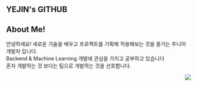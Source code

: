 ## YEJIN's GITHUB


## About Me!
안녕하세요! 새로운 기술을 배우고 프로젝트를 기획해 적용해보는 것을 즐기는 주니어 개발자 입니다.  
Backend & Machine Learning 개발에 관심을 가지고 공부하고 있습니다  
혼자 개발하는 것 보다는 팀으로 개발하는 것을 선호합니다.



<!---
yejinee/yejinee is a ✨ special ✨ repository because its `README.md` (this file) appears on your GitHub profile.
You can click the Preview link to take a look at your changes.
--->


<img align='right' src="http://mazassumnida.wtf/api/v2/generate_badge?boj=kimyj9609">

